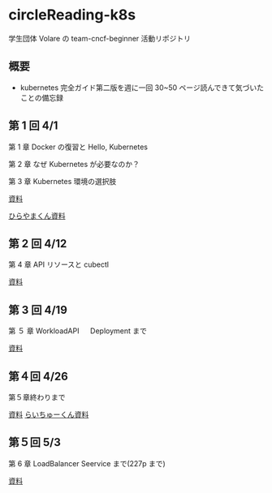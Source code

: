 # circleReading-k8s

学生団体 Volare の team-cncf-beginner 活動リポジトリ

## 概要

- kubernetes 完全ガイド第二版を週に一回 30~50 ページ読んできて気づいたことの備忘録

## 第 1 回 4/1

第 1 章 Docker の復習と Hello, Kubernetes

第 2 章 なぜ Kubernetes が必要なのか？

第 3 章 Kubernetes 環境の選択肢

[資料](https://github.com/ishishow/circleReading-k8s/tree/main/first)

[ひらやまくん資料](https://github.com/ishishow/circleReading-k8s/blob/main/first/0401.pdf)

## 第 2 回 4/12

第 4 章 API リソースと cubectl

[資料](https://github.com/ishishow/circleReading-k8s/tree/main/second)

## 第 3 回 4/19

第 ５ 章 WorkloadAPI 　 Deployment まで

[資料](https://github.com/ishishow/circleReading-k8s/tree/main/third)

## 第４回 4/26

第５章終わりまで

[資料](https://github.com/ishishow/circleReading-k8s/tree/main/fourth)
[らいちゅーくん資料](https://github.com/ishishow/circleReading-k8s/blob/main/fourth/raityu.md)

## 第５回 5/3

第 6 章 LoadBalancer Seervice まで(227p まで)

[資料](https://github.com/ishishow/circleReading-k8s/tree/main/fifth)
